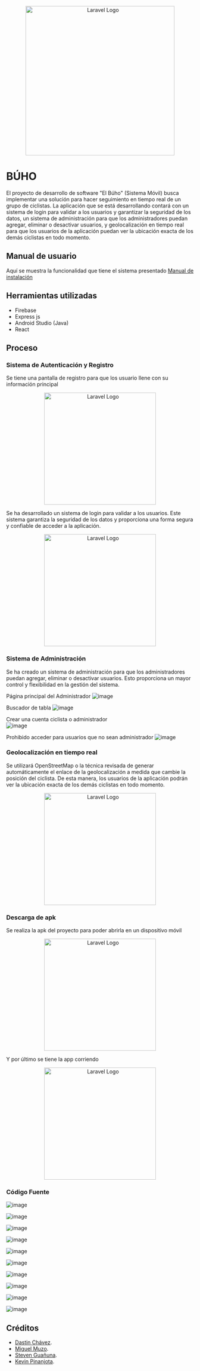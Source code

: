 <p align="center"><a href="https://offhouse.vercel.app" target="_blank"><img src="https://github.com/Miguel-EMC/CiclistasFinal/blob/master/app/src/main/res/drawable/logo.png" width="400" alt="Laravel Logo"></a></p>

# BÚHO

El proyecto de desarrollo de software "El Búho" (Sistema Móvil) busca implementar una solución para hacer seguimiento en tiempo real de un grupo de ciclistas. La aplicación que se está desarrollando contará con un sistema de login para validar a los usuarios y garantizar la seguridad de los datos, un sistema de administración para que los administradores puedan agregar, eliminar o desactivar usuarios, y geolocalización en tiempo real para que los usuarios de la aplicación puedan ver la ubicación exacta de los demás ciclistas en todo momento.



## Manual de usuario
Aquí se muestra la funcionalidad que tiene el sistema presentado
[Manual de instalación](https://epnecuador-my.sharepoint.com/personal/eduardo_muzo_epn_edu_ec/_layouts/15/onedrive.aspx?id=%2Fpersonal%2Feduardo%5Fmuzo%5Fepn%5Fedu%5Fec%2FDocuments%2FEPN%2F05%2DQuinto%20Semestre%2FAplicaciones%20Moviles%2FVideo&ga=1)

## Herramientas utilizadas 
- Firebase
- Express js
- Android Studio (Java)
- React
## Proceso

### Sistema de Autenticación y Registro

Se tiene una pantalla de registro para que los usuario llene con su información principal
<p align="center"><img src="https://github.com/Miguel-EMC/CiclistasFinal/blob/imagenes/app/src/main/res/drawable/register.jpg" width="300" alt="Laravel Logo"></p>

Se ha desarrollado un sistema de login para validar a los usuarios. Este sistema garantiza la seguridad de los datos y proporciona una forma segura y confiable de acceder a la aplicación.
<p align="center"><img src="https://github.com/Miguel-EMC/CiclistasFinal/blob/imagenes/app/src/main/res/drawable/login.jpg" width="300" alt="Laravel Logo"></p>


### Sistema de Administración 

Se ha creado un sistema de administración para que los administradores puedan agregar, eliminar o desactivar usuarios. Esto proporciona un mayor control y flexibilidad en la gestión del sistema.

Página principal del Administrador
![image](https://user-images.githubusercontent.com/74844624/223279069-2bd7c4ad-e0f8-4b44-8ca8-a603d95b4827.png)

Buscador de tabla 
![image](https://user-images.githubusercontent.com/74844624/223278511-b823f58a-af0c-4396-b4f8-de4dcb61694d.png)

Crear una cuenta ciclista o administrador </br>
![image](https://user-images.githubusercontent.com/74844624/223279100-420e28cc-d7b7-41ec-b86d-7a5066172371.png)

Prohibido acceder para usuarios que no sean administrador
![image](https://user-images.githubusercontent.com/74844624/223279112-9df36de9-4651-466d-a6d4-700fff08a43c.png)


### Geolocalización en tiempo real

Se utilizará OpenStreetMap o la técnica revisada de generar automáticamente el enlace de la geolocalización a medida que cambie la posición del ciclista. De esta manera, los usuarios de la aplicación podrán ver la ubicación exacta de los demás ciclistas en todo momento.

<p align="center"><img src="https://github.com/Miguel-EMC/CiclistasFinal/blob/imagenes/app/src/main/res/drawable/mapacicli.jpg" width="300" alt="Laravel Logo"></p>

### Descarga de apk

Se realiza la apk del proyecto para poder abrirla en un dispositivo móvil
<p align="center"><img src="https://github.com/Miguel-EMC/CiclistasFinal/blob/imagenes/app/src/main/res/drawable/descarga%20apk.jpg" width="300" alt="Laravel Logo"></p>

Y por último se tiene la app corriendo
<p align="center"><img src="https://github.com/Miguel-EMC/CiclistasFinal/blob/imagenes/app/src/main/res/drawable/apk.jpg" width="300" alt="Laravel Logo"></p>

### Código Fuente

![image](https://user-images.githubusercontent.com/74844624/223280537-01abedbc-eb08-4e83-b9d7-58ba2cf00da7.png)

![image](https://user-images.githubusercontent.com/74844624/223280648-8f12aa11-e4b9-423d-a13c-adba59bfb64d.png)

![image](https://user-images.githubusercontent.com/74844624/223280720-8c054f54-5450-4b3a-a2f5-7831a1daf73c.png)

![image](https://user-images.githubusercontent.com/74844624/223280728-b63be4bf-6463-4fe9-b9f6-110fca61112e.png)

![image](https://user-images.githubusercontent.com/74844624/223280733-823e86c2-13f3-4393-8b5e-345a599a6088.png)

![image](https://user-images.githubusercontent.com/74844624/223280747-985d534f-cbbf-4a4c-a62c-09c0a15c905f.png)

![image](https://user-images.githubusercontent.com/74844624/223280758-ee0bc358-9fbf-4d22-8ab2-dc07cab6e63d.png)

![image](https://user-images.githubusercontent.com/74844624/223280772-026e4cc9-d8d4-4b9a-8bb3-5bd65012f3eb.png)

![image](https://user-images.githubusercontent.com/74844624/223280778-7e445449-daea-49f5-915e-ddc93a855f21.png)

![image](https://user-images.githubusercontent.com/74844624/223280786-f42d5b14-17f1-4982-a17d-2277bc515ceb.png)



## Créditos

- [Dastin Chávez](https://github.com/Dustinouwu).
- [Miguel Muzo](https://github.com/Miguel-EMC).
- [Steven Guañuna](https://github.com/Seknys).
- [Kevin Pinanjota](https://github.com/kevinpinan).
